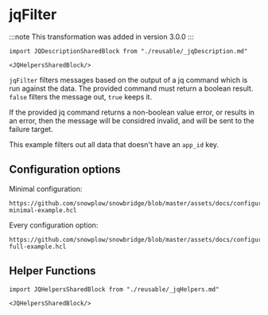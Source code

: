 # jqFilter

:::note
This transformation was added in version 3.0.0
:::

```mdx-code-block
import JQDescriptionSharedBlock from "./reusable/_jqDescription.md"

<JQHelpersSharedBlock/>
```

`jqFilter` filters messages based on the output of a jq command which is run against the data. The provided command must return a boolean result. `false` filters the message out, `true` keeps it.

If the provided jq command returns a non-boolean value error, or results in an error, then the message will be considred invalid, and will be sent to the failure target.

This example filters out all data that doesn't have an `app_id` key.

## Configuration options

Minimal configuration:

```hcl reference
https://github.com/snowplow/snowbridge/blob/master/assets/docs/configuration/transformations/builtin/jqFilter-minimal-example.hcl
```

Every configuration option:

```hcl reference
https://github.com/snowplow/snowbridge/blob/master/assets/docs/configuration/transformations/builtin/jqFilter-full-example.hcl
```

## Helper Functions

```mdx-code-block
import JQHelpersSharedBlock from "./reusable/_jqHelpers.md"

<JQHelpersSharedBlock/>
```
